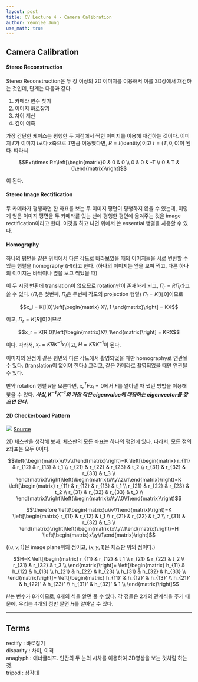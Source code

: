 ```yaml
---
layout: post
title: CV Lecture 4 - Camera Calibration
author: Yeonjee Jung
use_math: true
---
```


## Camera Calibration

#### Stereo Reconstruction
Stereo Reconstruction은 두 장 이상의 2D 이미지를 이용해서 이를 3D상에서 재건하는 것인데, 단계는 다음과 같다.
1. 카메라 변수 찾기
2. 이미지 바로잡기
3. 차이 계산
4. 깊이 예측

가장 간단한 케이스는 평행한 두 지점에서 찍힌 이미지를 이용해 재건하는 것이다. 이미지 $I'$가 이미지 $I$보다 $x$축으로 $T$만큼 이동했다면, $R = I$(identity)이고 $t=(T, 0, 0)$이 된다. 따라서

$$E=t\times R=\left[\begin{matrix}0 & 0 & 0 \\ 0 & 0 & -T \\ 0 & T & 0\end{matrix}\right]$$

이 된다.

#### Stereo Image Rectification
두 카메라가 평행하면 한 좌표를 보는 두 이미지 평면이 평행하지 않을 수 있는데, 이렇게 얻은 이미지 평면을 두 카메라를 잇는 선에 평행한 평면에 옮겨주는 것을 image rectification이라고 한다. 이것을 하고 나면 위에서 쓴 essential 행렬을 사용할 수 있다.

#### Homography
하나의 평면을 같은 위치에서 다른 각도로 바라보았을 때의 이미지들을 서로 변환할 수 있는 행렬을 homography ($H$)라고 한다. (하나의 이미지는 앞을 보며 찍고, 다른 하나의 이미지는 바닥이나 옆을 보고 찍었을 때)

이 두 시점 변환에 translation이 없으므로 rotation만이 존재하게 되고, $\Pi_r = R\Pi_l$라고 쓸 수 있다. ($\Pi_r$은 첫번째, $\Pi_l$은 두번째 각도의 projection 행렬) $\Pi_l = K[I\|0]$이므로

$$x_l = K[I|0]\left[\begin{matrix} X\\ 1 \end{matrix}\right] = KX$$

이고, $\Pi_r = K[R\|0]$이므로

$$x_r = K[R|0]\left[\begin{matrix}X\\ 1\end{matrix}\right] = KRX$$

이다. 따라서, $x_r = KRK^{-1}x_l$이고, $H = KRK^{-1}$이 된다.

이미지의 원점이 같은 평면의 다른 각도에서 촬영되었을 때만 homography로 연관될 수 있다. (translation이 없어야 한다.) 그리고, 같은 카메라로 촬영되었을 때만 연관될 수 있다.

만약 rotation 행렬 $R$을 모른다면, $x_r^TFx_l = 0$에서 $F$를 알아낼 때 썼던 방법을 이용해 찾을 수 있다. **_사실, $K^{-T}K^{-1}$의 가장 작은 eigenvalue에 대응하는 eigenvector를 찾으면 된다._**

#### 2D Checkerboard Pattern
![](http://www.campi3d.com/External/MariExtensionPack/userGuide4R1/lib/CHeckerSimpleB.png)
[Source](http://www.campi3d.com/External/MariExtensionPack/userGuide4R1/lib/CHeckerSimpleB.png)

2D 체스판을 생각해 보자. 체스판의 모든 좌표는 하나의 평면에 있다. 따라서, 모든 점의 $z$좌표는 모두 $0$이다.

$$\left(\begin{matrix}u\\v\\1\end{matrix}\right)=K
\left[\begin{matrix}
r_{11} & r_{12} & r_{13} & t_1 \\
r_{21} & r_{22} & r_{23} & t_2 \\
r_{31} & r_{32} & r_{33} & t_3 \\
\end{matrix}\right]\left(\begin{matrix}x\\y\\z\\1\end{matrix}\right)=K
\left[\begin{matrix}
r_{11} & r_{12} & r_{13} & t_1 \\
r_{21} & r_{22} & r_{23} & t_2 \\
r_{31} & r_{32} & r_{33} & t_3 \\
\end{matrix}\right]\left(\begin{matrix}x\\y\\0\\1\end{matrix}\right)$$

$$\therefore \left(\begin{matrix}u\\v\\1\end{matrix}\right)=K
\left[\begin{matrix}
r_{11} & r_{12} & t_1 \\
r_{21} & r_{22} & t_2 \\
r_{31} & r_{32} & t_3 \\
\end{matrix}\right]\left(\begin{matrix}x\\y\\1\end{matrix}\right)=H
\left(\begin{matrix}x\\y\\1\end{matrix}\right)$$

($(u, v, 1)$은 image plane위의 점이고, $(x, y, 1)$은 체스판 위의 점이다.)

$$H=K
\left[\begin{matrix}
r_{11} & r_{12} & t_1 \\
r_{21} & r_{22} & t_2 \\
r_{31} & r_{32} & t_3 \\
\end{matrix}\right]=
\left[\begin{matrix}
h_{11} & h_{12} & h_{13} \\
h_{21} & h_{22} & h_{23} \\
h_{31} & h_{32} & h_{33} \\
\end{matrix}\right]=
\left[\begin{matrix}
h_{11}' & h_{12}' & h_{13}' \\
h_{21}' & h_{22}' & h_{23}' \\
h_{31}' & h_{32}' & 1 \\
\end{matrix}\right]$$

$H$는 변수가 8개이므로, 8개의 식을 알면 풀 수 있다. 각 점들은 2개의 관계식을 주기 때문에, 우리는 4개의 점만 알면 $H$를 알아낼 수 있다.

---
## Terms
rectify : 바로잡기  
disparity : 차이, 이격  
anaglyph : 애너글리프. 인간의 두 눈의 시차를 이용하여 3D영상을 보는 것처럼 하는 것.  
tripod : 삼각대   

